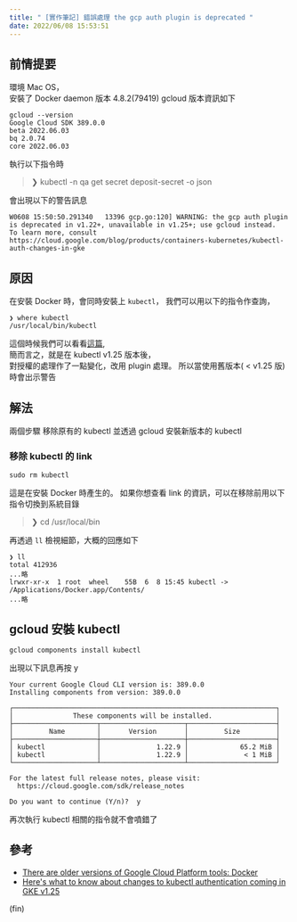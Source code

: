 ```yaml
---
title: " [實作筆記] 錯誤處理 the gcp auth plugin is deprecated "
date: 2022/06/08 15:53:51
---
```


## 前情提要

環境 Mac OS，  
安裝了
Docker daemon  版本  4.8.2(79419)
gcloud
版本資訊如下

```shell
gcloud --version
Google Cloud SDK 389.0.0
beta 2022.06.03
bq 2.0.74
core 2022.06.03
```

執行以下指令時

> ❯ kubectl -n qa get secret deposit-secret -o json

會出現以下的警告訊息

```shell
W0608 15:50:50.291340   13396 gcp.go:120] WARNING: the gcp auth plugin is deprecated in v1.22+, unavailable in v1.25+; use gcloud instead.
To learn more, consult https://cloud.google.com/blog/products/containers-kubernetes/kubectl-auth-changes-in-gke
```

## 原因

在安裝 Docker 時，會同時安裝上 `kubectl`，
我們可以用以下的指令作查詢，

```shell
❯ where kubectl
/usr/local/bin/kubectl
```

這個時候我們可以看看[這篇](https://cloud.google.com/blog/products/containers-kubernetes/kubectl-auth-changes-in-gke),  
簡而言之，就是在 kubectl v1.25 版本後，  
對授權的處理作了一點變化，改用 plugin 處理。
所以當使用舊版本( < v1.25 版)時會出示警告

## 解法

兩個步驟
移除原有的 kubectl 並透過 gcloud 安裝新版本的 kubectl

### 移除 kubectl 的 link

```shell
sudo rm kubectl
```

這是在安裝 Docker 時產生的。
如果你想查看 link 的資訊，可以在移除前用以下指令切換到系統目錄

> ❯ cd /usr/local/bin

再透過 `ll` 檢視細節，大概的回應如下

```shell
❯ ll
total 412936
...略
lrwxr-xr-x  1 root  wheel    55B  6  8 15:45 kubectl -> /Applications/Docker.app/Contents/
...略
```

## gcloud 安裝 kubectl

```shell
gcloud components install kubectl
```

出現以下訊息再按 y

```shell
Your current Google Cloud CLI version is: 389.0.0
Installing components from version: 389.0.0

┌──────────────────────────────────────────────────────────────────┐
│               These components will be installed.                │
├─────────────────────┬─────────────────────┬──────────────────────┤
│         Name        │       Version       │         Size         │
├─────────────────────┼─────────────────────┼──────────────────────┤
│ kubectl             │              1.22.9 │             65.2 MiB │
│ kubectl             │              1.22.9 │              < 1 MiB │
└─────────────────────┴─────────────────────┴──────────────────────┘

For the latest full release notes, please visit:
  https://cloud.google.com/sdk/release_notes

Do you want to continue (Y/n)?  y
```

再次執行 kubectl  相關的指令就不會噴錯了

## 參考

- [There are older versions of Google Cloud Platform tools: Docker](https://stackoverflow.com/questions/53597361/there-are-older-versions-of-google-cloud-platform-tools-docker)
- [Here's what to know about changes to kubectl authentication coming in GKE v1.25](https://cloud.google.com/blog/products/containers-kubernetes/kubectl-auth-changes-in-gke)

(fin)
